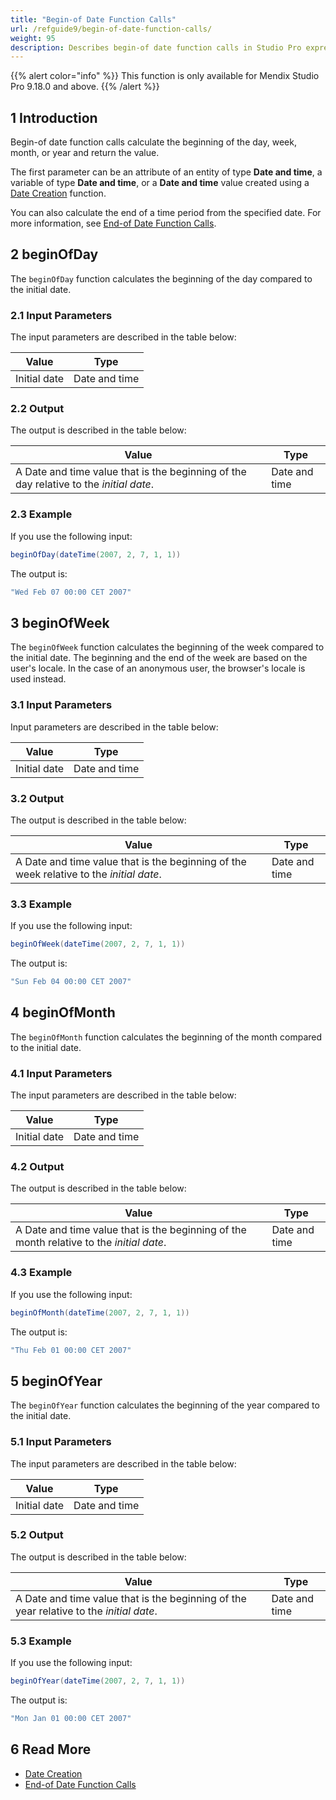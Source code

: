 ```yaml
---
title: "Begin-of Date Function Calls"
url: /refguide9/begin-of-date-function-calls/
weight: 95
description: Describes begin-of date function calls in Studio Pro expressions.
---
```


{{% alert color="info" %}}
This function is only available for Mendix Studio Pro 9.18.0 and above. 
{{% /alert %}}

## 1 Introduction

Begin-of date function calls calculate the beginning of the day, week, month, or year and return the value.

The first parameter can be an attribute of an entity of type **Date and time**, a variable of type **Date and time**, or a **Date and time** value created using a [Date Creation](/refguide9/date-creation/) function.

You can also calculate the end of a time period from the specified date. For more information, see [End-of Date Function Calls](/refguide9/end-of-date-function-calls/).

## 2 beginOfDay

The `beginOfDay` function calculates the beginning of the day compared to the initial date.

### 2.1 Input Parameters

The input parameters are described in the table below:

| Value                                  | Type          |
| -------------------------------------- | ------------- |
| Initial date                           | Date and time |

### 2.2 Output

The output is described in the table below:

| Value                                                        | Type          |
| ------------------------------------------------------------ | ------------- |
| A Date and time value that is the beginning of the day relative to the *initial date*. | Date and time |

### 2.3 Example

If you use the following input:

```java {linenos=false}
beginOfDay(dateTime(2007, 2, 7, 1, 1))
```

The output is:

```java {linenos=false}
"Wed Feb 07 00:00 CET 2007"
```

## 3 beginOfWeek

The `beginOfWeek` function calculates the beginning of the week compared to the initial date. The beginning and the end of the week are based on the user's locale. In the case of an anonymous user, the browser's locale is used instead.

### 3.1 Input Parameters

Input parameters are described in the table below:

| Value                                  | Type          |
| -------------------------------------- | ------------- |
| Initial date                           | Date and time |

### 3.2 Output

The output is described in the table below:

| Value                                                        | Type          |
| ------------------------------------------------------------ | ------------- |
| A Date and time value that is the beginning of the week relative to the *initial date*. | Date and time |

### 3.3 Example

If you use the following input:

```java {linenos=false}
beginOfWeek(dateTime(2007, 2, 7, 1, 1))
```

The output is:

```java {linenos=false}
"Sun Feb 04 00:00 CET 2007"
```

## 4 beginOfMonth

The `beginOfMonth` function calculates the beginning of the month compared to the initial date.

### 4.1 Input Parameters

The input parameters are described in the table below:

| Value                                  | Type          |
| -------------------------------------- | ------------- |
| Initial date                           | Date and time |

### 4.2 Output

The output is described in the table below:

| Value                                                        | Type          |
| ------------------------------------------------------------ | ------------- |
| A Date and time value that is the beginning of the month relative to the *initial date*. | Date and time |

### 4.3 Example

If you use the following input:

```java {linenos=false}
beginOfMonth(dateTime(2007, 2, 7, 1, 1))
```

The output is:

```java {linenos=false}
"Thu Feb 01 00:00 CET 2007"
```

## 5 beginOfYear

The `beginOfYear` function calculates the beginning of the year compared to the initial date.

### 5.1 Input Parameters

The input parameters are described in the table below:

| Value                                  | Type          |
| -------------------------------------- | ------------- |
| Initial date                           | Date and time |

### 5.2 Output

The output is described in the table below:

| Value                                                        | Type          |
| ------------------------------------------------------------ | ------------- |
| A Date and time value that is the beginning of the year relative to the *initial date*. | Date and time |

### 5.3 Example

If you use the following input:

```java {linenos=false}
beginOfYear(dateTime(2007, 2, 7, 1, 1))
```

The output is:

```java {linenos=false}
"Mon Jan 01 00:00 CET 2007"
```

## 6 Read More

* [Date Creation](/refguide9/date-creation/)
* [End-of Date Function Calls](/refguide9/end-of-date-function-calls/)

